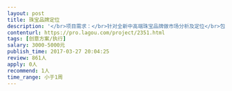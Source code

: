 ```yaml
---                
layout: post       
title: 珠宝品牌定位           
description: '</br>项目需求：</br>针对全新中高端珠宝品牌做市场分析及定位</br>包含线上数据分析、消费者人群画像分析 及定位</br>'     
contenturl: https://pro.lagou.com/project/2351.html      
tags: [创意方案/执行]            
salary: 3000-5000元          
publish_time: 2017-03-27 20:04:25         
review: 861人                   
apply: 0人                   
recommend: 1人                   
time_range: 小于1周              
---                 
```

